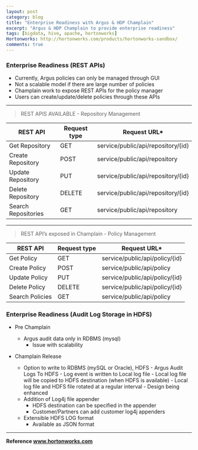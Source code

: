 ```yaml
---
layout: post
category: blog
title: "Enterprise Readiness with Argus & HDP Champlain"
excerpt: "Argus & HDP Champlain to provide enterprise readiness"
tags: [bigdata, hive, apache, hortonworks]
Hortonworks: http://hortonworks.com/products/hortonworks-sandbox/
comments: true
---
```

### Enterprise Readiness (REST APIs)

- Currently, Argus policies can only be managed through GUI
- Not a scalable model if there are large number of policies
- Champlain work to expose REST APIs for the policy manager
- Users can create/update/delete policies through these APIs

***

> REST APIS AVAILABLE - Repository Management

|REST API|Request type|Request URL*|
|--------|------------|------------|
|Get Repository|GET|service/public/api/repository/{id}|
|Create Repository|POST|service/public/api/repository|
|Update Repository|PUT|service/public/api/repository/{id}|
|Delete Repository|DELETE|service/public/api/repository/{id}|
|Search Repositories|GET|service/public/api/repository|

***

> REST API’s exposed in Champlain - Policy Management

|REST API|Request type|Request URL*|
|--------|------------|------------|
|Get Policy|GET|service/public/api/policy/{id}|
|Create Policy|POST|service/public/api/policy|
|Update Policy|PUT|service/public/api/policy/{id}|
|Delete Policy|DELETE|service/public/api/policy/{id}|
|Search Policies|GET|service/public/api/policy|

### Enterprise Readiness (Audit Log Storage in HDFS)

- Pre Champlain
    + Argus audit data only in RDBMS (mysql)
        * Issue with scalability

- Champlain Release
    + Option to write to RDBMS (mySQL or Oracle), HDFS
            - Argus Audit Logs To HDFS
            - Log event is written to Local log file
            - Local log file will be copied to HDFS destination (when HDFS is available)
            - Local log file and HDFS file rotated at a regular interval
            - Design being enhanced
    + Addition of Log4j file appender
        * HDFS destination can be specified in the appender
        * Customer/Partners can add customer log4j appenders
    + Extensible HDFS LOG format
        *  Available as JSON format

***

**Reference www.hortonworks.com**
